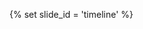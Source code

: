{% set slide_id = 'timeline' %}

<div id="timeline-embed"></div>
<script>
var timeline_config = {
  width:              '100%',
  height:             '600',
  source:             '{{ timeline_spreadsheet_url }}',
  embed_id:           'timeline-embed'      
};
</script>
<script src="//cdn.knightlab.com/libs/timeline/latest/js/storyjs-embed.js"></script>
